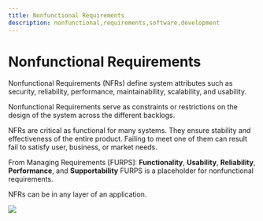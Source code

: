 ```yaml
---
title: Nonfunctional Requirements
description: nonfunctional,requirements,software,development
---
```


# Nonfunctional Requirements

Nonfunctional Requirements (NFRs) define system attributes such as security,
reliability, performance, maintainability, scalability, and usability.

Nonfunctional Requirements serve as constraints or restrictions on the
design of the system across the different backlogs.

NFRs are critical as functional for many systems. They ensure stability and
effectiveness of the entire product. Failing to meet one of them can result
fail to satisfy user, business, or market needs.

From Managing Requirements [FURPS]: **Functionality**, **Usability**, **Reliability**, **Performance**, and **Supportability**
FURPS is a placeholder for nonfunctional requirements.

NFRs can be in any layer of an application.

![]({{site.baseurl}}/images/Types_Non_functional_requirements.jpg)
